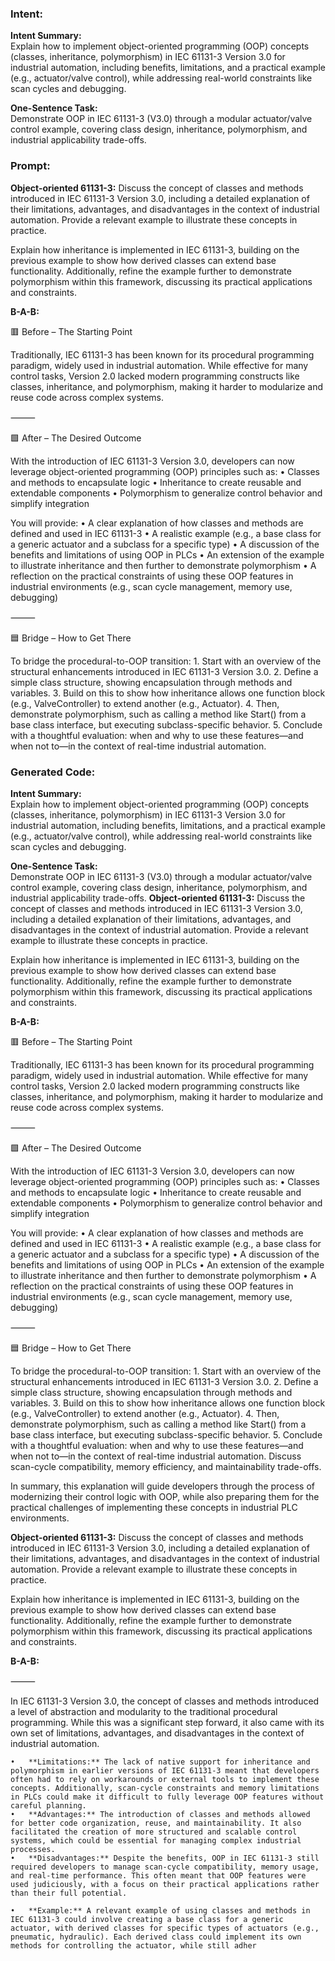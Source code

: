 ### Intent:
**Intent Summary:**  
Explain how to implement object-oriented programming (OOP) concepts (classes, inheritance, polymorphism) in IEC 61131-3 Version 3.0 for industrial automation, including benefits, limitations, and a practical example (e.g., actuator/valve control), while addressing real-world constraints like scan cycles and debugging.  

**One-Sentence Task:**  
Demonstrate OOP in IEC 61131-3 (V3.0) through a modular actuator/valve control example, covering class design, inheritance, polymorphism, and industrial applicability trade-offs.

### Prompt:
**Object-oriented 61131-3:**
Discuss the concept of classes and methods introduced in IEC 61131-3 Version 3.0, including a detailed explanation of their limitations, advantages, and disadvantages in the context of industrial automation. Provide a relevant example to illustrate these concepts in practice.

Explain how inheritance is implemented in IEC 61131-3, building on the previous example to show how derived classes can extend base functionality. Additionally, refine the example further to demonstrate polymorphism within this framework, discussing its practical applications and constraints.

**B-A-B:**

🟥 Before – The Starting Point

Traditionally, IEC 61131-3 has been known for its procedural programming paradigm, widely used in industrial automation. While effective for many control tasks, Version 2.0 lacked modern programming constructs like classes, inheritance, and polymorphism, making it harder to modularize and reuse code across complex systems.

⸻

🟩 After – The Desired Outcome

With the introduction of IEC 61131-3 Version 3.0, developers can now leverage object-oriented programming (OOP) principles such as:
	•	Classes and methods to encapsulate logic
	•	Inheritance to create reusable and extendable components
	•	Polymorphism to generalize control behavior and simplify integration

You will provide:
	•	A clear explanation of how classes and methods are defined and used in IEC 61131-3
	•	A realistic example (e.g., a base class for a generic actuator and a subclass for a specific type)
	•	A discussion of the benefits and limitations of using OOP in PLCs
	•	An extension of the example to illustrate inheritance and then further to demonstrate polymorphism
	•	A reflection on the practical constraints of using these OOP features in industrial environments (e.g., scan cycle management, memory use, debugging)

⸻

🟦 Bridge – How to Get There

To bridge the procedural-to-OOP transition:
	1.	Start with an overview of the structural enhancements introduced in IEC 61131-3 Version 3.0.
	2.	Define a simple class structure, showing encapsulation through methods and variables.
	3.	Build on this to show how inheritance allows one function block (e.g., ValveController) to extend another (e.g., Actuator).
	4.	Then, demonstrate polymorphism, such as calling a method like Start() from a base class interface, but executing subclass-specific behavior.
	5.	Conclude with a thoughtful evaluation: when and why to use these features—and when not to—in the context of real-time industrial automation.

### Generated Code:
**Intent Summary:**  
Explain how to implement object-oriented programming (OOP) concepts (classes, inheritance, polymorphism) in IEC 61131-3 Version 3.0 for industrial automation, including benefits, limitations, and a practical example (e.g., actuator/valve control), while addressing real-world constraints like scan cycles and debugging.  

**One-Sentence Task:**  
Demonstrate OOP in IEC 61131-3 (V3.0) through a modular actuator/valve control example, covering class design, inheritance, polymorphism, and industrial applicability trade-offs.
**Object-oriented 61131-3:**
Discuss the concept of classes and methods introduced in IEC 61131-3 Version 3.0, including a detailed explanation of their limitations, advantages, and disadvantages in the context of industrial automation. Provide a relevant example to illustrate these concepts in practice.

Explain how inheritance is implemented in IEC 61131-3, building on the previous example to show how derived classes can extend base functionality. Additionally, refine the example further to demonstrate polymorphism within this framework, discussing its practical applications and constraints.

**B-A-B:**

🟥 Before – The Starting Point

Traditionally, IEC 61131-3 has been known for its procedural programming paradigm, widely used in industrial automation. While effective for many control tasks, Version 2.0 lacked modern programming constructs like classes, inheritance, and polymorphism, making it harder to modularize and reuse code across complex systems.

⸻

🟩 After – The Desired Outcome

With the introduction of IEC 61131-3 Version 3.0, developers can now leverage object-oriented programming (OOP) principles such as:
	•	Classes and methods to encapsulate logic
	•	Inheritance to create reusable and extendable components
	•	Polymorphism to generalize control behavior and simplify integration

You will provide:
	•	A clear explanation of how classes and methods are defined and used in IEC 61131-3
	•	A realistic example (e.g., a base class for a generic actuator and a subclass for a specific type)
	•	A discussion of the benefits and limitations of using OOP in PLCs
	•	An extension of the example to illustrate inheritance and then further to demonstrate polymorphism
	•	A reflection on the practical constraints of using these OOP features in industrial environments (e.g., scan cycle management, memory use, debugging)

⸻

🟦 Bridge – How to Get There

To bridge the procedural-to-OOP transition:
	1.	Start with an overview of the structural enhancements introduced in IEC 61131-3 Version 3.0.
	2.	Define a simple class structure, showing encapsulation through methods and variables.
	3.	Build on this to show how inheritance allows one function block (e.g., ValveController) to extend another (e.g., Actuator).
	4.	Then, demonstrate polymorphism, such as calling a method like Start() from a base class interface, but executing subclass-specific behavior.
	5.	Conclude with a thoughtful evaluation: when and why to use these features—and when not to—in the context of real-time industrial automation. Discuss scan-cycle compatibility, memory efficiency, and maintainability trade-offs.

In summary, this explanation will guide developers through the process of modernizing their control logic with OOP, while also preparing them for the practical challenges of implementing these concepts in industrial PLC environments.

**Object-oriented 61131-3:**
Discuss the concept of classes and methods introduced in IEC 61131-3 Version 3.0, including a detailed explanation of their limitations, advantages, and disadvantages in the context of industrial automation. Provide a relevant example to illustrate these concepts in practice.

Explain how inheritance is implemented in IEC 61131-3, building on the previous example to show how derived classes can extend base functionality. Additionally, refine the example further to demonstrate polymorphism within this framework, discussing its practical applications and constraints.

**B-A-B:**

⸻

In IEC 61131-3 Version 3.0, the concept of classes and methods introduced a level of abstraction and modularity to the traditional procedural programming. While this was a significant step forward, it also came with its own set of limitations, advantages, and disadvantages in the context of industrial automation.

	•	**Limitations:** The lack of native support for inheritance and polymorphism in earlier versions of IEC 61131-3 meant that developers often had to rely on workarounds or external tools to implement these concepts. Additionally, scan-cycle constraints and memory limitations in PLCs could make it difficult to fully leverage OOP features without careful planning.
	•	**Advantages:** The introduction of classes and methods allowed for better code organization, reuse, and maintainability. It also facilitated the creation of more structured and scalable control systems, which could be essential for managing complex industrial processes.
	•	**Disadvantages:** Despite the benefits, OOP in IEC 61131-3 still required developers to manage scan-cycle compatibility, memory usage, and real-time performance. This often meant that OOP features were used judiciously, with a focus on their practical applications rather than their full potential.

	•	**Example:** A relevant example of using classes and methods in IEC 61131-3 could involve creating a base class for a generic actuator, with derived classes for specific types of actuators (e.g., pneumatic, hydraulic). Each derived class could implement its own methods for controlling the actuator, while still adher
